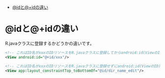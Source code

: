 <!-- TOC depthFrom:1 depthTo:6 withLinks:1 updateOnSave:1 orderedList:0 -->

- [@idと@+idの違い](#idid違)

<!-- /TOC -->


# @idと@+idの違い

R.javaクラスに登録するかどうかの違いです。

```xml
<!-- これはID名がxxxのIDリソースをR.javaクラスに登録してからandroid:id(ViewのID)にセットします -->
<View android:id="@+id/xxx"/>

<!-- これはID名がxxxのIDリソースをR.javaクラスに登録せずにandroid:id(ViewのID)にセットします -->
<View app:layout_constraintTop_toBottomOf="@id/dir_name_edit"/>
```
